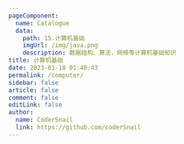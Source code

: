 ```yaml
---
pageComponent:
  name: Catalogue
  data:
    path: 15.计算机基础
    imgUrl: /img/java.png
    description: 数据结构、算法，网络等计算机基础知识
title: 计算机基础
date: 2023-01-18 01:40:43
permalink: /computer/
sidebar: false
article: false
comment: false
editLink: false
author:
  name: CoderSnail
  link: https://github.com/coderSnail
---
```

